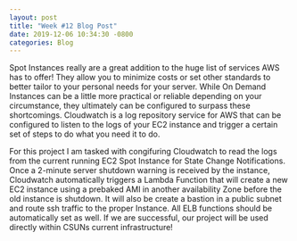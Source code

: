 ```yaml
---
layout: post
title: "Week #12 Blog Post"
date: 2019-12-06 10:34:30 -0800
categories: Blog
---
```


Spot Instances really are a great addition to the huge list of services AWS has to offer! They allow you to minimize costs or set other standards to better tailor to your personal needs for your server. While On Demand Instances can be a little more practical or reliable depending on your circumstance, they ultimately can be configured to surpass these shortcomings. Cloudwatch is a log repository service for AWS that can be configured to listen to the logs of your EC2 instance and trigger a certain set of steps to do what you need it to do.

For this project I am tasked with congifuring Cloudwatch to read the logs from the current running EC2 Spot Instance for State Change Notifications. Once a 2-minute server shutdown warning is received by the instance, Cloudwatch automatically triggers a Lambda Function that will create a new EC2 instance using a prebaked AMI in another availability Zone before the old instance is shutdown. It will also be create a bastion in a public subnet and route ssh traffic to the proper Instance. All ELB functions should be automatically set as well. If we are successful, our project will be used directly within CSUNs current infrastructure! 
